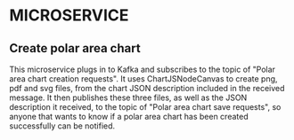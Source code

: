 # MICROSERVICE

## Create polar area chart

This microservice plugs in to Kafka and subscribes to the topic of "Polar area chart creation requests". It uses ChartJSNodeCanvas to create png, pdf and svg files, from the chart JSON description included in the received message. It then publishes these three files, as well as the JSON description it received, to the topic of "Polar area chart save requests", so anyone that wants to know if a polar area chart has been created successfully can be notified.

